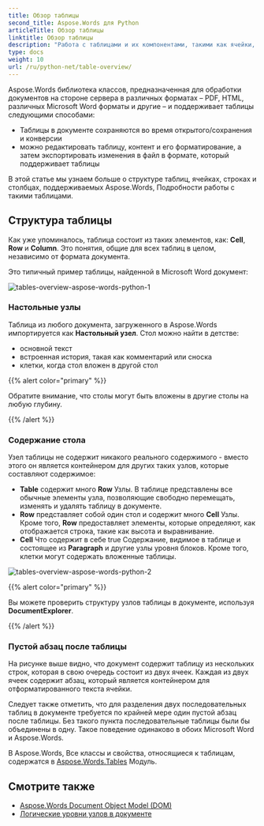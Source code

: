 ```yaml
---
title: Обзор таблицы
second_title: Aspose.Words для Python
articleTitle: Обзор таблицы
linktitle: Обзор таблицы
description: "Работа с таблицами и их компонентами, такими как ячейки, строки, столбцы в Aspose.Words для Python. Как работать со столами в Python."
type: docs
weight: 10
url: /ru/python-net/table-overview/
---
```


Aspose.Words библиотека классов, предназначенная для обработки документов на стороне сервера в различных форматах – PDF, HTML, различных Microsoft Word форматы и другие – и поддерживает таблицы следующими способами:

* Таблицы в документе сохраняются во время открытого/сохранения и конверсии
* можно редактировать таблицу, контент и его форматирование, а затем экспортировать изменения в файл в формате, который поддерживает таблицы

В этой статье мы узнаем больше о структуре таблиц, ячейках, строках и столбцах, поддерживаемых Aspose.Words, Подробности работы с такими таблицами.

## Структура таблицы

Как уже упоминалось, таблица состоит из таких элементов, как: **Cell**, **Row** и **Column**. Это понятия, общие для всех таблиц в целом, независимо от формата документа.

Это типичный пример таблицы, найденной в Microsoft Word документ:

![tables-overview-aspose-words-python-1](/words/python-net/table-overview/tables-overview-1.png)

### Настольные узлы

Таблица из любого документа, загруженного в Aspose.Words импортируется как **Настольный узел**. Стол можно найти в детстве:

- основной текст
- встроенная история, такая как комментарий или сноска
- клетки, когда стол вложен в другой стол

{{% alert color="primary" %}}

Обратите внимание, что столы могут быть вложены в другие столы на любую глубину.

{{% /alert %}}

### Содержание стола

Узел таблицы не содержит никакого реального содержимого - вместо этого он является контейнером для других таких узлов, которые составляют содержимое:

- **Table** содержит много **Row** Узлы. В таблице представлены все обычные элементы узла, позволяющие свободно перемещать, изменять и удалять таблицу в документе.
- **Row** представляет собой один стол и содержит много **Cell** Узлы. Кроме того, **Row** предоставляет элементы, которые определяют, как отображается строка, такие как высота и выравнивание.
- **Cell** Что содержит в себе true Содержание, видимое в таблице и состоящее из **Paragraph** и другие узлы уровня блоков. Кроме того, клетки могут содержать вложенные таблицы.

![tables-overview-aspose-words-python-2](/words/python-net/table-overview/tables-overview-2.png)

{{% alert color="primary" %}}

Вы можете проверить структуру узлов таблицы в документе, используя **DocumentExplorer**.

{{% /alert %}}

### Пустой абзац после таблицы

На рисунке выше видно, что документ содержит таблицу из нескольких строк, которая в свою очередь состоит из двух ячеек. Каждая из двух ячеек содержит абзац, который является контейнером для отформатированного текста ячейки.

Следует также отметить, что для разделения двух последовательных таблиц в документе требуется по крайней мере один пустой абзац после таблицы. Без такого пункта последовательные таблицы были бы объединены в одну. Такое поведение одинаково в обоих Microsoft Word и Aspose.Words.

В Aspose.Words, Все классы и свойства, относящиеся к таблицам, содержатся в [Aspose.Words.Tables](https://reference.aspose.com/words/python-net/aspose.words.tables/) Модуль.

## Смотрите также

* [Aspose.Words Document Object Model (DOM)](/words/ru/python-net/aspose-words-document-object-model/)
* [Логические уровни узлов в документе](/words/ru/python-net/logical-levels-of-nodes-in-a-document/)